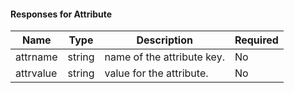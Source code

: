 
#### Responses for Attribute

| Name      | Type   | Description                | Required |
|-----------|--------|----------------------------|----------|
| attrname  | string | name of the attribute key. | No       |
| attrvalue | string | value for the attribute.   | No       |
